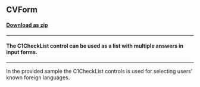 ## CVForm
#### [Download as zip](https://grapecity.github.io/DownGit/#/home?url=https://github.com/GrapeCity/ComponentOne-WinForms-Samples/tree/master/NetFramework\TreeView\CS\CVForm)
____
#### The C1CheckList control can be used as a list with multiple answers in input forms.
____
In the provided sample the C1CheckList controls is used for selecting users' known foreign languages. 